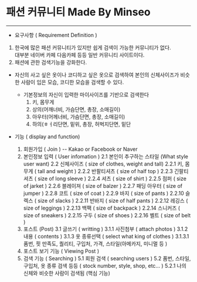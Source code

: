 # 패션 커뮤니티 Made By Minseo
<hr/>

- 요구사항 ( Requirement Definition )
 1. 한국에 많은 패션 커뮤니티가 있지만 쉽게 검색이 가능한 커뮤니티가 없다.<br/> 대부분 네이버 카페 다음카페 등등 일반 커뮤니티 사이트이다.
 2. 패션에 관한 검색기능을 강화한다.<br/>
   - 자신의 사고 싶은 옷이나 코디하고 싶은 옷으로 검색하여 본인의 신체사이즈가 비슷한 사람이 입은 모습, 코디한 모습을 검색할 수 있다.
     + 기본정보의 자신이 입력한 마이사이즈를 기반으로 검색한다
       1. 키, 몸무게
       2. 상의(어깨너비, 가슴단면, 총장, 소매길이)
       3. 아우터(어께너비, 가슴단면, 총장, 소매길이)
       4. 하의(ㅎㅓ리단면, 밑위, 총장, 허벅지단면, 밑단

- 기능 ( display and function)
  1. 회원가입 ( Join )  -- Kakao or Facebook or Naver
  2. 본인정보 입력 ( User infomation )
    2.1 본인이 추구하는 스타일 (What style user want)
    2.2 신체사이즈 ( size of clothes, weight and tall)
       2.2.1 키, 몸무게 ( tall and weight )
       2.2.2 반팔티셔츠 ( size of half top )
       2.2.3 긴팔티셔츠 ( size of long sleeve )
       2.2.4 셔츠      ( size of shirt )
       2.2.5 점퍼      ( size of jarket )
       2.2.6 블레이져   ( size of balzer )
       2.2.7 패딩 아우터 ( size of jumper )
       2.2.8 코트       ( size of coat )
       2.2.9 바지       ( size of pants )
       2.2.10 슬렉스     ( size of slacks )
       2.2.11 반바지     ( size of half pants )
       2.2.12 레깅스     ( size of leggings )
       2.2.13 백팩      ( size of backpack )
       2.2.14 스니커즈    ( size of sneakers )
       2.2.15 구두      ( size of shoes )
       2.2.16 벨트      ( size of belt )
  3. 포스트 (Post)
     3.1 글쓰기 ( writting )
        3.1.1 사진첨부 ( attach photos )
        3.1.2 내용   ( contents )
        3.1.3 옷 종류선택   ( select what king of clothes )
           3.1.3.1 품번, 핏 만족도, 퀄리티, 구입처, 가격, 스타일(아메카지, 미니멀 등 )
  4. 포스트 보기 기능 ( Viewing Post )
  5. 검색 기능 ( Searching )
     5.1 회원 검색 ( searching users )
     5.2 품번, 스타일, 구입처, 옷 종류 검색 등등 ( stock number, style, shop, etc... )
        5.2.1 나의 신체와 비슷한 사람이 검색됨 (핵심 기능)
           
